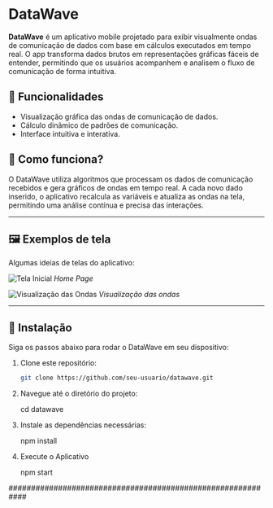 # DataWave

**DataWave** é um aplicativo mobile projetado para exibir visualmente ondas de comunicação de dados com base em cálculos executados em tempo real. O app transforma dados brutos em representações gráficas fáceis de entender, permitindo que os usuários acompanhem e analisem o fluxo de comunicação de forma intuitiva.

## 🌟 Funcionalidades

- Visualização gráfica das ondas de comunicação de dados.
- Cálculo dinâmico de padrões de comunicação.
- Interface intuitiva e interativa.

## 📱 Como funciona?

O DataWave utiliza algoritmos que processam os dados de comunicação recebidos e gera gráficos de ondas em tempo real. A cada novo dado inserido, o aplicativo recalcula as variáveis e atualiza as ondas na tela, permitindo uma análise contínua e precisa das interações.

---

## 🖼️ Exemplos de tela

Algumas ideias de telas do aplicativo:

![Tela Inicial](link-para-imagem-tela-inicial)
*Home Page*

![Visualização das Ondas](link-para-imagem-visualizacao-ondas)
*Visualização das ondas*

---

## 🚀 Instalação

Siga os passos abaixo para rodar o DataWave em seu dispositivo:

1. Clone este repositório:  
   ```bash
   git clone https://github.com/seu-usuario/datawave.git


2. Navegue até o diretório do projeto:

    cd datawave
   
4. Instale as dependências necessárias:

    npm install
   
6. Execute o Aplicativo

    npm start

############################################################
